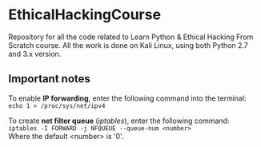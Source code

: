 # EthicalHackingCourse
Repository for all the code related to Learn Python &amp; Ethical Hacking From Scratch course. All the work is done on Kali Linux, using both Python 2.7 and 3.x version.

## Important notes
To enable **IP forwarding**, enter the following command into the terminal:  
`echo 1 > /proc/sys/net/ipv4`

To create **net filter queue** (*iptables*), enter the following command:  
`iptables -I FORWARD -j NFQUEUE --queue-num <number>`  
Where the default \<number\> is '0'.
